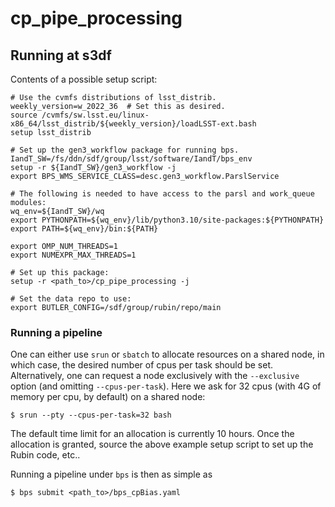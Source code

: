 # cp_pipe_processing

## Running at s3df
Contents of a possible setup script:
```
# Use the cvmfs distributions of lsst_distrib.
weekly_version=w_2022_36  # Set this as desired.
source /cvmfs/sw.lsst.eu/linux-x86_64/lsst_distrib/${weekly_version}/loadLSST-ext.bash
setup lsst_distrib

# Set up the gen3_workflow package for running bps.
IandT_SW=/fs/ddn/sdf/group/lsst/software/IandT/bps_env
setup -r ${IandT_SW}/gen3_workflow -j
export BPS_WMS_SERVICE_CLASS=desc.gen3_workflow.ParslService

# The following is needed to have access to the parsl and work_queue modules:
wq_env=${IandT_SW}/wq
export PYTHONPATH=${wq_env}/lib/python3.10/site-packages:${PYTHONPATH}
export PATH=${wq_env}/bin:${PATH}

export OMP_NUM_THREADS=1
export NUMEXPR_MAX_THREADS=1

# Set up this package:
setup -r <path_to>/cp_pipe_processing -j

# Set the data repo to use:
export BUTLER_CONFIG=/sdf/group/rubin/repo/main
```

### Running a pipeline
One can either use `srun` or `sbatch` to allocate resources on a shared node, in which case, the desired number of cpus per task should be set.  Alternatively, one can request a node exclusively with the `--exclusive` option (and omitting `--cpus-per-task`).
Here we ask for 32 cpus (with 4G of memory per cpu, by default) on a shared node:
```
$ srun --pty --cpus-per-task=32 bash
```
The default time limit for an allocation is currently 10 hours.  Once the allocation is granted, source the above example setup script to set up the Rubin code, etc..

Running a pipeline under `bps` is then as simple as
```
$ bps submit <path_to>/bps_cpBias.yaml
```
